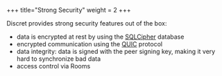 +++
title="Strong Security"
weight = 2
+++

Discret provides strong security features out of the box: 
- data is encrypted at rest by using the [SQLCipher](https://www.zetetic.net/sqlcipher/)  database 
- encrypted communication using the [QUIC](https://quicwg.org/) protocol 
- data integrity: data is signed with the peer signing key, making it very hard to synchronize bad data 
- access control via Rooms